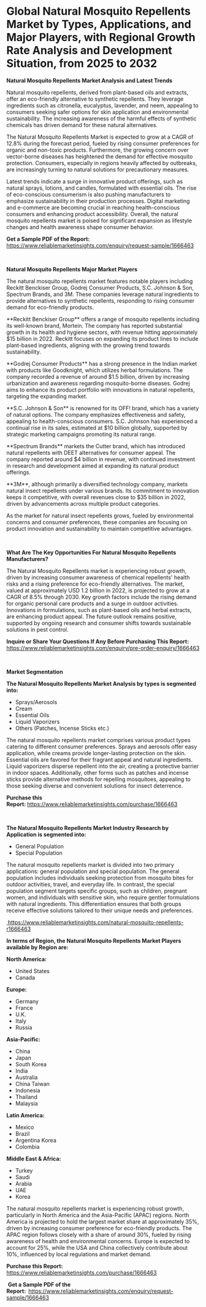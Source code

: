 <p><h1>Global Natural Mosquito Repellents Market by Types, Applications, and Major Players, with Regional Growth Rate Analysis and Development Situation, from 2025 to 2032</h1></p><p><strong>Natural Mosquito Repellents Market Analysis and Latest Trends</strong></p>
<p><p>Natural mosquito repellents, derived from plant-based oils and extracts, offer an eco-friendly alternative to synthetic repellents. They leverage ingredients such as citronella, eucalyptus, lavender, and neem, appealing to consumers seeking safer options for skin application and environmental sustainability. The increasing awareness of the harmful effects of synthetic chemicals has driven demand for these natural alternatives.</p><p>The Natural Mosquito Repellents Market is expected to grow at a CAGR of 12.8% during the forecast period, fueled by rising consumer preferences for organic and non-toxic products. Furthermore, the growing concern over vector-borne diseases has heightened the demand for effective mosquito protection. Consumers, especially in regions heavily affected by outbreaks, are increasingly turning to natural solutions for precautionary measures.</p><p>Latest trends indicate a surge in innovative product offerings, such as natural sprays, lotions, and candles, formulated with essential oils. The rise of eco-conscious consumerism is also pushing manufacturers to emphasize sustainability in their production processes. Digital marketing and e-commerce are becoming crucial in reaching health-conscious consumers and enhancing product accessibility. Overall, the natural mosquito repellents market is poised for significant expansion as lifestyle changes and health awareness shape consumer behavior.</p></p>
<p><strong>Get a Sample PDF of the Report:&nbsp;</strong> <a href="https://www.reliablemarketinsights.com/enquiry/request-sample/1666463?utm_campaign=2183&utm_medium=2&utm_source=Github&utm_content=ia&utm_term=16042025&utm_id=natural-mosquito-repellents">https://www.reliablemarketinsights.com/enquiry/request-sample/1666463</a></p>
<p>&nbsp;</p>
<p><strong>Natural Mosquito Repellents Major Market Players</strong></p>
<p><p>The natural mosquito repellents market features notable players including Reckitt Benckiser Group, Godrej Consumer Products, S.C. Johnson & Son, Spectrum Brands, and 3M. These companies leverage natural ingredients to provide alternatives to synthetic repellents, responding to rising consumer demand for eco-friendly products.</p><p>**Reckitt Benckiser Group** offers a range of mosquito repellents including its well-known brand, Mortein. The company has reported substantial growth in its health and hygiene sectors, with revenue hitting approximately $15 billion in 2022. Reckitt focuses on expanding its product lines to include plant-based ingredients, aligning with the growing trend towards sustainability.</p><p>**Godrej Consumer Products** has a strong presence in the Indian market with products like Goodknight, which utilizes herbal formulations. The company recorded a revenue of around $1.5 billion, driven by increasing urbanization and awareness regarding mosquito-borne diseases. Godrej aims to enhance its product portfolio with innovations in natural repellents, targeting the expanding market.</p><p>**S.C. Johnson & Son** is renowned for its OFF! brand, which has a variety of natural options. The company emphasizes effectiveness and safety, appealing to health-conscious consumers. S.C. Johnson has experienced a continual rise in its sales, estimated at $10 billion globally, supported by strategic marketing campaigns promoting its natural range.</p><p>**Spectrum Brands** markets the Cutter brand, which has introduced natural repellents with DEET alternatives for consumer appeal. The company reported around $4 billion in revenue, with continued investment in research and development aimed at expanding its natural product offerings.</p><p>**3M**, although primarily a diversified technology company, markets natural insect repellents under various brands. Its commitment to innovation keeps it competitive, with overall revenues close to $35 billion in 2022, driven by advancements across multiple product categories.</p><p>As the market for natural insect repellents grows, fueled by environmental concerns and consumer preferences, these companies are focusing on product innovation and sustainability to maintain competitive advantages.</p></p>
<p>&nbsp;</p>
<p><strong>What Are The Key Opportunities For Natural Mosquito Repellents Manufacturers?</strong></p>
<p><p>The Natural Mosquito Repellents market is experiencing robust growth, driven by increasing consumer awareness of chemical repellents' health risks and a rising preference for eco-friendly alternatives. The market, valued at approximately USD 1.2 billion in 2022, is projected to grow at a CAGR of 8.5% through 2030. Key growth factors include the rising demand for organic personal care products and a surge in outdoor activities. Innovations in formulations, such as plant-based oils and herbal extracts, are enhancing product appeal. The future outlook remains positive, supported by ongoing research and consumer shifts towards sustainable solutions in pest control.</p></p>
<p><strong>Inquire or Share Your Questions If Any Before Purchasing This Report:</strong> <a href="https://www.reliablemarketinsights.com/enquiry/pre-order-enquiry/1666463?utm_campaign=2183&utm_medium=2&utm_source=Github&utm_content=ia&utm_term=16042025&utm_id=natural-mosquito-repellents">https://www.reliablemarketinsights.com/enquiry/pre-order-enquiry/1666463</a></p>
<p>&nbsp;</p>
<p><strong>Market Segmentation</strong></p>
<p><strong>The Natural Mosquito Repellents Market Analysis by types is segmented into:</strong></p>
<p><ul><li>Sprays/Aerosols</li><li>Cream</li><li>Essential Oils</li><li>Liquid Vaporizers</li><li>Others (Patches, Incense Sticks etc.)</li></ul></p>
<p><p>The natural mosquito repellents market comprises various product types catering to different consumer preferences. Sprays and aerosols offer easy application, while creams provide longer-lasting protection on the skin. Essential oils are favored for their fragrant appeal and natural ingredients. Liquid vaporizers disperse repellent into the air, creating a protective barrier in indoor spaces. Additionally, other forms such as patches and incense sticks provide alternative methods for repelling mosquitoes, appealing to those seeking diverse and convenient solutions for insect deterrence.</p></p>
<p><strong>Purchase this Report:&nbsp;</strong><a href="https://www.reliablemarketinsights.com/purchase/1666463?utm_campaign=2183&utm_medium=2&utm_source=Github&utm_content=ia&utm_term=16042025&utm_id=natural-mosquito-repellents">https://www.reliablemarketinsights.com/purchase/1666463</a></p>
<p>&nbsp;</p>
<p><strong>The Natural Mosquito Repellents Market Industry Research by Application is segmented into:</strong></p>
<p><ul><li>General Population</li><li>Special Population</li></ul></p>
<p><p>The natural mosquito repellents market is divided into two primary applications: general population and special population. The general population includes individuals seeking protection from mosquito bites for outdoor activities, travel, and everyday life. In contrast, the special population segment targets specific groups, such as children, pregnant women, and individuals with sensitive skin, who require gentler formulations with natural ingredients. This differentiation ensures that both groups receive effective solutions tailored to their unique needs and preferences.</p></p>
<p><a href="https://www.reliablemarketinsights.com/natural-mosquito-repellents-r1666463?utm_campaign=2183&utm_medium=2&utm_source=Github&utm_content=ia&utm_term=16042025&utm_id=natural-mosquito-repellents">&nbsp;https://www.reliablemarketinsights.com/natural-mosquito-repellents-r1666463</a></p>
<p><strong>In terms of Region, the Natural Mosquito Repellents Market Players available by Region are:</strong></p>
<p>
    <p> <strong> North America: </strong>
        <ul>
            <li>United States</li>
            <li>Canada</li>
        </ul>
        </p> 
    <p> <strong> Europe: </strong>
        <ul>
            <li>Germany</li>
            <li>France</li>
            <li>U.K.</li>
            <li>Italy</li>
            <li>Russia</li>
        </ul>
        </p> 
    <p> <strong> Asia-Pacific: </strong>
        <ul>
            <li>China</li>
            <li>Japan</li>
            <li>South Korea</li>
            <li>India</li>
            <li>Australia</li>
            <li>China Taiwan</li>
            <li>Indonesia</li>
            <li>Thailand</li>
            <li>Malaysia</li>
        </ul>
        </p> 
    <p> <strong> Latin America: </strong>
        <ul>
            <li>Mexico</li>
            <li>Brazil</li>
            <li>Argentina Korea</li>
            <li>Colombia</li>
        </ul>
        </p> 
    <p> <strong> Middle East & Africa: </strong>
        <ul>
            <li>Turkey</li>
            <li>Saudi</li>
            <li>Arabia</li>
            <li>UAE</li>
            <li>Korea</li>
        </ul>
    </p>
    </p>
<p><p>The natural mosquito repellents market is experiencing robust growth, particularly in North America and the Asia-Pacific (APAC) regions. North America is projected to hold the largest market share at approximately 35%, driven by increasing consumer preference for eco-friendly products. The APAC region follows closely with a share of around 30%, fueled by rising awareness of health and environmental concerns. Europe is expected to account for 25%, while the USA and China collectively contribute about 10%, influenced by local regulations and market demand.</p></p>
<p><strong>Purchase this Report: </strong><a href="https://www.reliablemarketinsights.com/purchase/1666463?utm_campaign=2183&utm_medium=2&utm_source=Github&utm_content=ia&utm_term=16042025&utm_id=natural-mosquito-repellents">https://www.reliablemarketinsights.com/purchase/1666463</a></p>
<p>&nbsp;<strong>Get a Sample PDF of the Report:&nbsp;&nbsp;</strong><a href="https://www.reliablemarketinsights.com/enquiry/request-sample/1666463?utm_campaign=2183&utm_medium=2&utm_source=Github&utm_content=ia&utm_term=16042025&utm_id=natural-mosquito-repellents">https://www.reliablemarketinsights.com/enquiry/request-sample/1666463</a></p>
<p><strong></strong></p>
<p><p></p><p></p><p></p></p>
